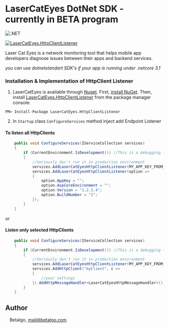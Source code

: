 # LaserCatEyes DotNet SDK - currently in BETA program
![.NET](https://github.com/betalgo/LCE-DotNet-SDK/workflows/.NET/badge.svg?branch=master)

[![LaserCatEyes.HttpClientListener](https://img.shields.io/nuget/v/LaserCatEyes.HttpClientListener?label=nuget.LaserCatEyes.HttpClientListener)](https://www.nuget.org/packages/LaserCatEyes.HttpClientListener/)

Laser Cat Eyes is a network monitoring tool that helps mobile app developers diagnose issues between their apps and backend services.

*you can use dotnetstandart SDK's if your app is running under .netcore 3.1*

### Installation & Implementation of HttpClient Listener
1. LaserCatEyes is available through [Nuget](https://www.nuget.org/packages/LaserCatEyes.HttpClientListener/). 
First, [install NuGet](http://docs.nuget.org/docs/start-here/installing-nuget). Then, install [LaserCatEyes.HttpClientListener](https://www.nuget.org/packages/LaserCatEyes.HttpClientListener/) from the package manager console:
```
PM> Install-Package LaserCatEyes.HttpClientListener
```

2. In ``Startup`` class ``ConfigureServices`` method inject add Endpoint Listener

#### To listen all HttpClients
```csharp
    public void ConfigureServices(IServiceCollection services)
    {
        if (CurrentEnvironment.IsDevelopment()) //This is a debugging tool, you don't want to run it in prodcution, right!?
        {
            //Seriously don't run it in production environment 
            services.AddLaserCatEyesHttpClientListener(MY_APP_KEY_FROM_LASER_CAT_EYES_PORTAL);
            services.AddLaserCatEyesHttpClientListener(option =>
            {
                option.AppKey = "";
                option.AspCoreEnvironment = "";
                option.Version = "1.2.3.4";
                option.BuildNumber = "1";
            });
        }
    }
```
or
#### Listen only selected HttpClients
```csharp
    public void ConfigureServices(IServiceCollection services)
    {
        if (CurrentEnvironment.IsDevelopment()) //This is a debugging tool, you don't want to run it in prodcution, right!?
        {
            //Seriously don't run it in production environment 
            services.AddLaserCatEyesHttpClientListener(MY_APP_KEY_FROM_LASER_CAT_EYES_PORTAL, listenAllHttpClients: false);
            services.AddHttpClient("myClient", c =>
            {
                //your settings
            }).AddHttpMessageHandler<LaserCatEyesHttpMessageHandler>();
        }
    }
```

[Laser-Cat-Eyes web portal]: <https://portal.lasercateyes.com>

## Author

<img src="http://www.betalgo.com/img/logo-dark.png" width="10px"> Betalgo, mail@betalgo.com
